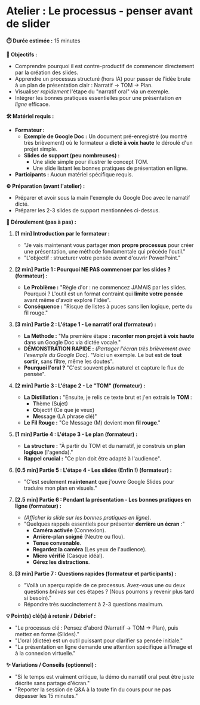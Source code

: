 # Atelier : Le processus - penser avant de slider

**⏱️ Durée estimée :** 15 minutes

**🎯 Objectifs :**
* Comprendre pourquoi il est contre-productif de commencer directement par la création des slides.
* Apprendre un processus structuré (hors IA) pour passer de l'idée brute à un plan de présentation clair : Narratif -> TOM -> Plan.
* Visualiser *rapidement* l'étape du "narratif oral" via un exemple.
* Intégrer les bonnes pratiques essentielles pour une présentation *en ligne* efficace.

**🛠️ Matériel requis :**
* **Formateur :**
    * **Exemple de Google Doc :** Un document pré-enregistré (ou montré très brièvement) où le formateur a **dicté à voix haute** le déroulé d'un projet simple.
    * **Slides de support (peu nombreuses) :**
        * Une slide simple pour illustrer le concept TOM.
        * Une slide listant les bonnes pratiques de présentation en ligne.
* **Participants :** Aucun matériel spécifique requis.

**⚙️ Préparation (avant l'atelier) :**
* Préparer et avoir sous la main l'exemple du Google Doc avec le narratif dicté.
* Préparer les 2-3 slides de support mentionnées ci-dessus.

**🚀 Déroulement (pas à pas) :**

1.  **[1 min] Introduction par le formateur :**
    * "Je vais maintenant vous partager **mon propre processus** pour créer une présentation, une méthode fondamentale qui précède l'outil."
    * "L'objectif : structurer votre pensée *avant* d'ouvrir PowerPoint."

2.  **[2 min] Partie 1 : Pourquoi NE PAS commencer par les slides ? (formateur) :**
    * **Le Problème :** "Règle d'or : ne commencez JAMAIS par les slides. Pourquoi ? L'outil est un format contraint qui **limite votre pensée** avant même d'avoir exploré l'idée".
    * **Conséquence :** "Risque de listes à puces sans lien logique, perte du fil rouge."

3.  **[3 min] Partie 2 : L'étape 1 - Le narratif oral (formateur) :**
    * **La Méthode :** "Ma première étape : **raconter mon projet à voix haute** dans un Google Doc via dictée vocale."
    * **DÉMONSTRATION RAPIDE :** *(Partager l'écran très brièvement avec l'exemple du Google Doc)*. "Voici un exemple. Le but est de **tout sortir**, sans filtre, même les doutes".
    * **Pourquoi l'oral ?** "C'est souvent plus naturel et capture le flux de pensée".

4.  **[2 min] Partie 3 : L'étape 2 - Le "TOM" (formateur) :**
    * **La Distillation :** "Ensuite, je relis ce texte brut et j'en extrais le **TOM** :
        * **T**hème (Sujet)
        * **O**bjectif (Ce que je veux)
        * **M**essage (LA phrase clé)"
    * **Le Fil Rouge :** "Ce Message (M) devient mon **fil rouge**."

5.  **[1 min] Partie 4 : L'étape 3 - Le plan (formateur) :**
    * **La structure :** "À partir du TOM et du narratif, je construis un **plan logique** (l'agenda)."
    * **Rappel crucial :** "Ce plan doit être adapté à l'audience".

6.  **[0.5 min] Partie 5 : L'étape 4 - Les slides (Enfin !) (formateur) :**
    * "C'est seulement **maintenant** que j'ouvre Google Slides pour traduire mon plan en visuels."

7.  **[2.5 min] Partie 6 : Pendant la présentation - Les bonnes pratiques en ligne (formateur) :**
    * *(Afficher la slide sur les bonnes pratiques en ligne)*.
    * "Quelques rappels essentiels pour présenter **derrière un écran** :"
        * **Caméra activée** (Connexion).
        * **Arrière-plan soigné** (Neutre ou flou).
        * **Tenue convenable**.
        * **Regardez la caméra** (Les yeux de l'audience).
        * **Micro vérifié** (Casque idéal).
        * **Gérez les distractions**.

8.  **[3 min] Partie 7 : Questions rapides (formateur et participants) :**
    * "Voilà un aperçu rapide de ce processus. Avez-vous une ou deux questions *brèves* sur ces étapes ? (Nous pourrons y revenir plus tard si besoin)."
    * Répondre très succinctement à 2-3 questions maximum.

**💡 Point(s) clé(s) à retenir / Débrief :**
* "Le processus clé : Pensez d'abord (Narratif -> TOM -> Plan), puis mettez en forme (Slides)."
* "L'oral (dictée) est un outil puissant pour clarifier sa pensée initiale."
* "La présentation en ligne demande une attention spécifique à l'image et à la connexion virtuelle."

**✨ Variations / Conseils (optionnel) :**
* "Si le temps est vraiment critique, la démo du narratif oral peut être juste décrite sans partage d'écran."
* "Reporter la session de Q&A à la toute fin du cours pour ne pas dépasser les 15 minutes."